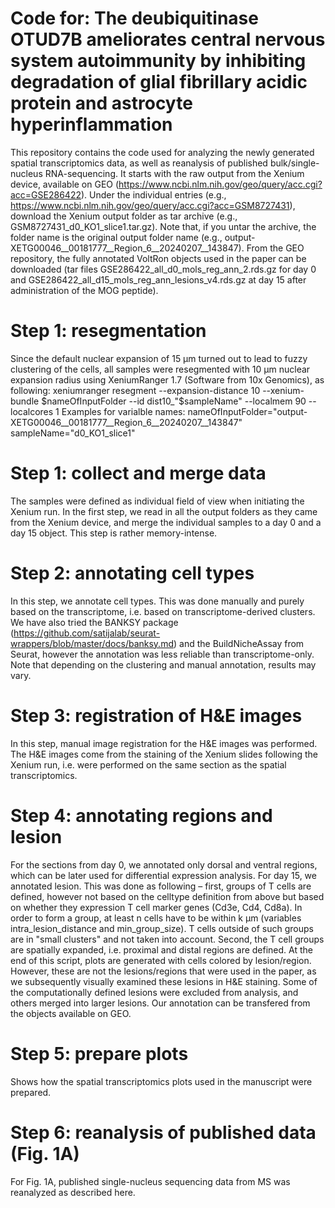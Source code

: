 # Code for: The deubiquitinase OTUD7B ameliorates central nervous system autoimmunity by inhibiting degradation of glial fibrillary acidic protein and astrocyte hyperinflammation

This repository contains the code used for analyzing the newly generated spatial transcriptomics data, as well as reanalysis of published bulk/single-nucleus RNA-sequencing. It starts with the raw output from the Xenium device, available on GEO (https://www.ncbi.nlm.nih.gov/geo/query/acc.cgi?acc=GSE286422). Under the individual entries (e.g., https://www.ncbi.nlm.nih.gov/geo/query/acc.cgi?acc=GSM8727431), download the Xenium output folder as tar archive (e.g., GSM8727431_d0_KO1_slice1.tar.gz). Note that, if you untar the archive, the folder name is the original output folder name (e.g., output-XETG00046__00181777__Region_6__20240207__143847).
From the GEO repository, the fully annotated VoltRon objects used in the paper can be downloaded (tar files GSE286422_all_d0_mols_reg_ann_2.rds.gz for day 0 and GSE286422_all_d15_mols_reg_ann_lesions_v4.rds.gz at day 15 after administration of the MOG peptide). 

# Step 1: resegmentation
Since the default nuclear expansion of 15 µm turned out to lead to fuzzy clustering of the cells, all samples were resegmented with 10 µm nuclear expansion radius using XeniumRanger 1.7 (Software from 10x Genomics), as following:
xeniumranger resegment --expansion-distance 10 --xenium-bundle $nameOfInputFolder --id dist10_"$sampleName" --localmem 90 --localcores 1
Examples for varialble names:
nameOfInputFolder="output-XETG00046__00181777__Region_6__20240207__143847"
sampleName="d0_KO1_slice1"

# Step 1: collect and merge data
The samples were defined as individual field of view when initiating the Xenium run. In the first step, we read in all the output folders as they came from the Xenium device, and merge the individual samples to a day 0 and a day 15 object. This step is rather memory-intense.

# Step 2: annotating cell types
In this step, we annotate cell types. This was done manually and purely based on the transcriptome, i.e. based on transcriptome-derived clusters. We have also tried the BANKSY package (https://github.com/satijalab/seurat-wrappers/blob/master/docs/banksy.md) and the BuildNicheAssay from Seurat, however the annotation was less reliable than transcriptome-only. Note that depending on the clustering and manual annotation, results may vary.

# Step 3: registration of H&E images
In this step, manual image registration for the H&E images was performed. The H&E images come from the staining of the Xenium slides following the Xenium run, i.e. were performed on the same section as the spatial transcriptomics.

# Step 4: annotating regions and lesion
For the sections from day 0, we annotated only dorsal and ventral regions, which can be later used for differential expression analysis. For day 15, we annotated lesion. This was done as following – first, groups of T cells are defined, however not based on the celltype definition from above but based on whether they expression T cell marker genes (Cd3e, Cd4, Cd8a). In order to form a group, at least n cells have to be within k µm (variables intra_lesion_distance and min_group_size). T cells outside of such groups are in "small clusters" and not taken into account. Second, the T cell groups are spatially expanded, i.e. proximal and distal regions are defined. At the end of this script, plots are generated with cells colored by lesion/region. However, these are not the lesions/regions that were used in the paper, as we subsequently visually examined these lesions in H&E staining. Some of the computationally defined lesions were excluded from analysis, and others merged into larger lesions. Our annotation can be transfered from the objects available on GEO. 

# Step 5: prepare plots
Shows how the spatial transcriptomics plots used in the manuscript were prepared.

# Step 6: reanalysis of published data (Fig. 1A)
For Fig. 1A, published single-nucleus sequencing data from MS was reanalyzed as described here.
